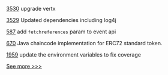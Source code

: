 
[3530](https://github.com/hyperledger/besu/pull/3530) upgrade vertx

[3529](https://github.com/hyperledger/besu/pull/3529) Updated dependencies including log4j

[587](https://github.com/hyperledger/firefly/pull/587) add `fetchreferences` param to event api

[670](https://github.com/hyperledger/fabric-samples/pull/670) Java chaincode implementation  for ERC72 standard token.

[1959](https://github.com/hyperledger/iroha/pull/1959) update the environment variables to fix coverage


[See more >>>](https://start-here.hyperledger.org/pull-requests)
